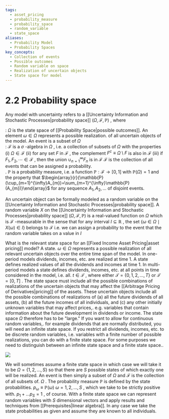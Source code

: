 ```yaml
---
tags:
  - asset_pricing
  - probability_measure
  - probability_space
  - random_variable
  - state_space
aliases:
  - Probability Model
  - Probability Spaces
key_concepts:
  - Collection of events
  - Possible outcomes
  - Random variable on space
  - Realization of uncertain objects
  - State space for model
---
```


# 2.2 Probability space  

Any model with uncertainty refers to a [[Uncertainty Information and Stochastic Processes|probability space]] $(\Omega,{\mathcal{F}},\mathbb{P})$ , where  

: $\Omega$ is the state space of [[Probability Space|possible outcomes]]. An element $\omega\in\Omega$ represents a possible realization. of all uncertain objects of the model. An event is a subset of $\Omega$   
: $\mathcal{F}$ is a $\sigma$ -algebra in $\Omega$ , i.e. a collection of subsets of $\Omega$ with the properties (i) $\Omega\in{\mathcal{F}}$ (ii) for any set $F$ in $\mathcal{F}$ , the complement $F^{c}\equiv\Omega\setminus F$ is also in $\mathcal{F}$ (iii) if $F_{1},F_{2},\cdots\in\mathcal{F}$ , then the union $\cup_{n=1}^{\infty}F_{n}$ is in $\mathcal{F}$ $\mathcal{F}$ is the collection of all events that can be assigned a probability.   
. $\mathbb{P}$ is a probability measure, i.e. a function $\mathbb{P}:\mathcal{F}\to[0,1]$ with $\mathbb{P}(\Omega)=1$ and the property that $\begin{array}{r}{\mathbb{P}(\cup_{m=1}^{\infty}A_{m})=\sum_{m=1}^{\infty}\mathbb{P}(A_{m})}\end{array}$ for any sequence $A_{1},A_{2},\dots$ of disjoint events.  

An uncertain object can be formally modeled as a random variable on the [[Uncertainty Information and Stochastic Processes|probability space]]. A random variable $X$ on the [[Uncertainty Information and Stochastic Processes|probability space]] $\left(\Omega,\mathcal{F},\mathbb{P}\right)$ is a real-valued function on $\Omega$ which is $\mathcal{F}$ -measurable in the sense that for any interval $I\subseteq\mathbb{R}$ , the set $\{\omega\in\Omega\mid X(\omega)\in I\}$ belongs to $\mathcal{F}$ i.e. we can assign a probability to the event that the random variable takes on a value in $I$  

What is the relevant state space for an [[Fixed Income Asset Pricing|asset pricing]] model? A state. $\omega\in\Omega$ represents a possible realization of all relevant uncertain objects over the entire time span of the model. In one-period models dividends, incomes, etc. are realized at time 1. A state defines realized values of all the dividends and incomes at time 1. In multi-period models a state defines dividends, incomes, etc. at all points in time considered in the model, i.e. all. $t\in\mathcal{T}$ , where either $\mathcal{T}=\{0,1,2,\ldots,T\}$ or $\mathcal{T}=[0,T]$ . The state space must include all the possible combinations of realizations of the uncertain objects that may affect the [[Arbitrage Pricing of Derivatives|pricing]] of the assets. These uncertain objects include all the possible combinations of realizations of (a) all the future dividends of all assets, (b) all the future incomes of all individuals, and (c) any other initially unknown variables that may affect prices,. e.g. variables that contain information about the future development in dividends or income. The state space $\Omega$ therefore has to be "large." If you want to allow for continuous random variables,. for example dividends that are normally distributed, you will need an infinite state space. If you restrict all dividends, incomes, etc. to be discrete random variables, i.e. variables with a finite number of possible realizations, you can do with a finite state space. For some purposes we need to distinguish between an infinite state space and a finite state space..  

![](c3b9f849e011d191529bc0e1d2961cb1d0afbc67a74674473701d7e0b39512b8.jpg)  

We will sometimes assume a finite state space in which case we will take it to be $\Omega=\{1,2,\dots,S\}$ so that there are $S$ possible states of which exactly one will be realized. An event is then simply a subset of $\Omega$ and $\mathcal{F}$ is the collection of all subsets of. $\Omega$ . The probability measure $\mathbb{P}$ is defined by the state probabilities. $p_{\omega}\equiv\mathbb{P}(\omega)$ $\omega=1,2,\ldots,S$ , which we take to be strictly positive with. $p_{1}+...p_{S}=1$ , of course. With a finite state space we can represent random variables with $S$ dimensional vectors and apply results and techniques from [[Prerequisites|linear algebra]]. In any case we take the state probabilities as given and assume they are known to all individuals.  